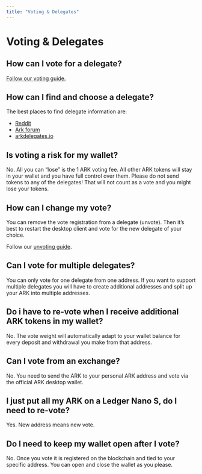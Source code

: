 ```yaml
---
title: "Voting & Delegates"
---
```


# Voting & Delegates

## How can I vote for a delegate?
[Follow our voting guide.](https://blog.ark.io/how-to-vote-or-un-vote-an-ark-delegate-and-how-does-it-all-work-819c5439da68)

## How can I find and choose a delegate?

The best places to find delegate information are:

- [Reddit](https://www.reddit.com/r/ArkDelegates/)
- [Ark forum](https://forum.ark.io/category/5/delegates)
- [arkdelegates.io](https://arkdelegates.io/)

## Is voting a risk for my wallet?

No. All you can “lose” is the 1 ARK voting fee. All other ARK tokens will stay in your wallet and you have full control over them. Please do not send tokens to any of the delegates! That will not count as a vote and you might lose your tokens.

## How can I change my vote?

You can remove the vote registration from a delegate (unvote). Then it’s best to restart the desktop client and vote for the new delegate of your choice.

Follow our [unvoting guide](/cookbook/usage-guides/how-to-use-ark-desktop-wallet.html#unvoting-a-delegate).

## Can I vote for multiple delegates?

You can only vote for one delegate from one address. If you want to support multiple delegates you will have to create additional addresses and split up your ARK into multiple addresses.

## Do i have to re-vote when I receive additional ARK tokens in my wallet?

No. The vote weight will automatically adapt to your wallet balance for every deposit and withdrawal you make from that address.

## Can I vote from an exchange?

No. You need to send the ARK to your personal ARK address and vote via the official ARK desktop wallet.

## I just put all my ARK on a Ledger Nano S, do I need to re-vote?

Yes. New address means new vote.

## Do I need to keep my wallet open after I vote?

No. Once you vote it is registered on the blockchain and tied to your specific address. You can open and close the wallet as you please.
